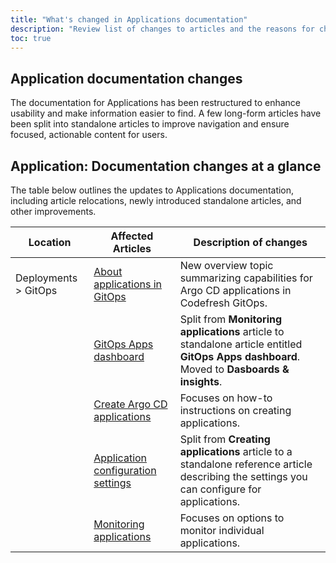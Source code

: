 ```yaml
---
title: "What's changed in Applications documentation"
description: "Review list of changes to articles and the reasons for change"
toc: true
---
```


## Application documentation changes

The documentation for Applications has been restructured to enhance usability and make information easier to find.  A few long-form articles have been split into standalone articles to improve navigation and ensure focused, actionable content for users.


## Application: Documentation changes at a glance
The table below outlines the updates to Applications documentation, including article relocations, newly introduced standalone articles, and other improvements.


| **Location**         |  **Affected Articles**   | **Description of changes**    |
|--------------------------|-----                 |----------------------------------------------------|
| Deployments > GitOps   |[About applications in GitOps]({{site.baseurl}}/docs/deployments/gitops/about-apps/)  | New overview topic summarizing capabilities for Argo CD applications in Codefresh GitOps. |
|                         |[GitOps Apps dashboard]({{site.baseurl}}/docs/dashboards/gitops-apps-dashboard/)     | Split from **Monitoring applications** article to standalone article entitled **GitOps Apps dashboard**. <br>Moved to **Dasboards & insights**. |
|                         |[Create Argo CD applications]({{site.baseurl}}/docs/deployments/gitops/create-application/)     | Focuses on how-to instructions on creating applications. |
|                         |[Application configuration settings]({{site.baseurl}}/docs/deployments/gitops/application-configuration-settings/)     | Split from **Creating applications** article to a standalone reference article describing the settings you can configure for applications. |
|                         |[Monitoring applications]({{site.baseurl}}/docs/deployments/gitops/monitor-applications/)     | Focuses on options to monitor individual applications. |
